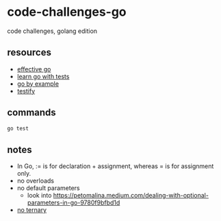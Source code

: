 # code-challenges-go

code challenges, golang edition

## resources

- [effective go](https://go.dev/doc/effective_go#introduction)
- [learn go with tests](https://quii.gitbook.io/learn-go-with-tests/go-fundamentals/hello-world)
- [go by example](https://gobyexample.com/)
- [testify](https://github.com/stretchr/testify)

## commands

```sh
go test
```

## notes

- In Go, := is for declaration + assignment, whereas = is for assignment only.
- no overloads
- no default parameters
  - look into <https://petomalina.medium.com/dealing-with-optional-parameters-in-go-9780f9bfbd1d>
- [no ternary](https://go.dev/doc/faq#Does_Go_have_a_ternary_form)
